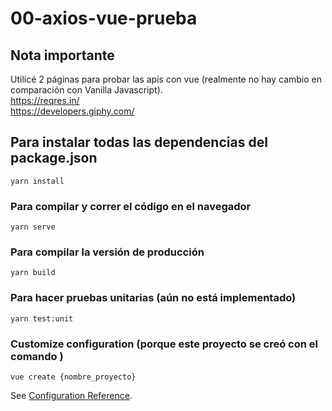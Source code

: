 # 00-axios-vue-prueba

##  Nota importante
Utilicé 2 páginas para probar las apis con vue (realmente no hay cambio en comparación con Vanilla Javascript).
<br>
https://reqres.in/
<br>
https://developers.giphy.com/ 


## Para instalar todas las dependencias del package.json
```
yarn install
```

### Para compilar y correr el código en el navegador
```
yarn serve
```

### Para compilar la versión de producción
```
yarn build
```

### Para hacer pruebas unitarias (aún no está implementado)
```
yarn test:unit
```

### Customize configuration (porque este proyecto se creó con el comando )
```
vue create {nombre_proyecto}
```
See [Configuration Reference](https://cli.vuejs.org/config/).
